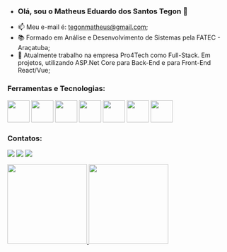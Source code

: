 - ### Olá, sou o Matheus Eduardo dos Santos Tegon 👋
- 📫 Meu e-mail é: tegonmatheus@gmail.com;
- 📚 Formado em Análise e Desenvolvimento de Sistemas pela FATEC - Araçatuba; 
- 👜 Atualmente trabalho na empresa Pro4Tech como Full-Stack. Em projetos, utilizando ASP.Net Core para Back-End e para Front-End React/Vue;
 

<!---
Tellaz/Tellaz is a ✨ special ✨ repository because its `README.md` (this file) appears on your GitHub profile.
You can click the Preview link to take a look at your changes.
--->

### Ferramentas e Tecnologias:

<img src="https://cdn.jsdelivr.net/gh/devicons/devicon/icons/git/git-original.svg" width="50" height="50"/> <img src="https://cdn.jsdelivr.net/gh/devicons/devicon/icons/dotnetcore/dotnetcore-original.svg" width="50" height="50"/> <img src="https://img.icons8.com/color/48/000000/microsoft-sql-server.png" width = "50" heigth = "50"/> <img src="https://img.icons8.com/nolan/64/c-sharp-logo.png" width = "50" heigth = "50"/> <img width="50" height="50" src="https://img.icons8.com/officel/40/react.png"/> <img src="https://img.icons8.com/fluency/48/vuejs.png" width = "50" heigth = "50"/> <img src="https://img.icons8.com/color/48/javascript--v1.png" width = "50" heigth = "50"/>

### Contatos:

<a href="https://www.instagram.com/matheus_tegon/" target="_blank"><img src="https://img.shields.io/badge/-Instagram-%23E4405F?style=for-the-badge&logo=instagram&logoColor=white" target="_blank"></a>
<a href = "tegonmatheus@gmail.com"><img src="https://img.shields.io/badge/Gmail-D14836?style=for-the-badge&logo=gmail&logoColor=white" target="_blank"></a>
<a href="https://www.linkedin.com/in/matheus-tegon-a95b8a1b0/" target="_blank"><img src="https://img.shields.io/badge/-LinkedIn-%230077B5?style=for-the-badge&logo=linkedin&logoColor=white" target="_blank"></a>   



<a href="https://github.com/Tellaz"> <img height="180em" src="https://github-readme-stats.vercel.app/api/top-langs/?username=Tellaz&layout=compact&langs_count=7&theme=dracula" />  <img height="180em" src="https://github-readme-stats.vercel.app/api?username=Tellaz&show_icons=true&theme=dracula&include_all_commits=true&count_private=true"/>

